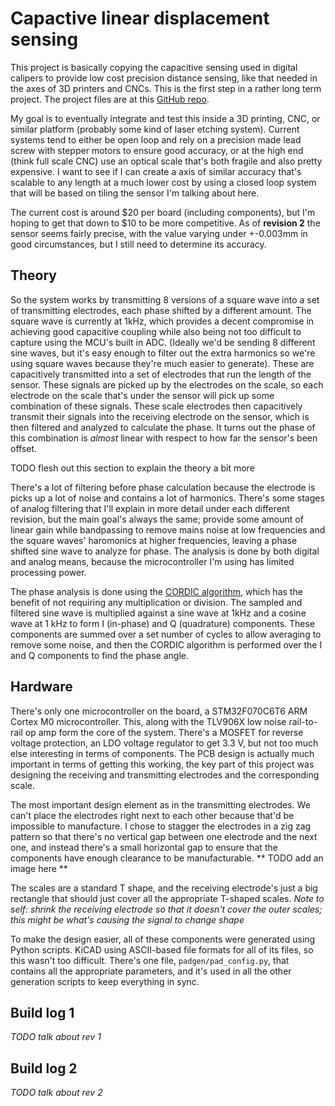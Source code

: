 # Capactive linear displacement sensing
This project is basically copying the capacitive sensing used in digital calipers to provide low cost precision distance sensing, like that needed in the axes of 3D printers and CNCs.
This is the first step in a rather long term project.
The project files are at this [GitHub repo](https://github.com/cactorium/linear-sensors).

My goal is to eventually integrate and test this inside a 3D printing, CNC, or similar platform (probably some kind of laser etching system).
Current systems tend to either be open loop and rely on a precision made lead screw with stepper motors to ensure good accuracy, or at the high end (think full scale CNC) use an optical scale that's both fragile and also pretty expensive.
I want to see if I can create a axis of similar accuracy that's scalable to any length at a much lower cost by using a closed loop system that will be based on tiling the sensor I'm talking about here.

The current cost is around $20 per board (including components), but I'm hoping to get that down to $10 to be more competitive.
As of **revision 2** the sensor seems fairly precise, with the value varying under +-0.003mm in good circumstances, but I still need to determine its accuracy.

## Theory
So the system works by transmitting 8 versions of a square wave into a set of transmitting electrodes, each phase shifted by a different amount.
The square wave is currently at 1kHz, which provides a decent compromise in achieving good capacitive coupling while also being not too difficult to capture using the MCU's built in ADC.
(Ideally we'd be sending 8 different sine waves, but it's easy enough to filter out the extra harmonics so we're using square waves because they're much easier to generate).
These are capacitively transmitted into a set of electrodes that run the length of the sensor.
These signals are picked up by the electrodes on the scale, so each electrode on the scale that's under the sensor will pick up some combination of these signals.
These scale electrodes then capacitively transmit their signals into the receiving electrode on the sensor, which is then filtered and analyzed to calculate the phase.
It turns out the phase of this combination is *almost* linear with respect to how far the sensor's been offset.

TODO flesh out this section to explain the theory a bit more

There's a lot of filtering before phase calculation because the electrode is picks up a lot of noise and contains a lot of harmonics.
There's some stages of analog filtering that I'll explain in more detail under each different revision, but the main goal's always the same; provide some amount of linear gain while bandpassing to remove mains noise at low frequencies and the square waves' haromonics at higher frequencies, leaving a phase shifted sine wave to analyze for phase.
The analysis is done by both digital and analog means, because the microcontroller I'm using has limited processing power.

The phase analysis is done using the [CORDIC algorithm](https://en.wikipedia.org/wiki/CORDIC), which has the benefit of not requiring any multiplication or division.
The sampled and filtered sine wave is multiplied against a sine wave at 1kHz and a cosine wave at 1 kHz to form I (in-phase) and Q (quadrature) components.
These components are summed over a set number of cycles to allow averaging to remove some noise, and then the CORDIC algorithm is performed over the I and Q components to find the phase angle.

## Hardware
There's only one microcontroller on the board, a STM32F070C6T6 ARM Cortex M0 microcontroller.
This, along with the TLV906X low noise rail-to-rail op amp form the core of the system.
There's a MOSFET for reverse voltage protection, an LDO voltage regulator to get 3.3 V, but not too much else interesting in terms of components.
The PCB design is actually much important in terms of getting this working, the key part of this project was designing the receiving and transmitting electrodes and the corresponding scale.

The most important design element as in the transmitting electrodes.
We can't place the electrodes right next to each other because that'd be impossible to manufacture.
I chose to stagger the electrodes in a zig zag pattern so that there's no vertical gap between one electrode and the next one, and instead there's a small horizontal gap to ensure that the components have enough clearance to be manufacturable. ** TODO add an image here **

The scales are a standard T shape, and the receiving electrode's just a big rectangle that should just cover all the appropriate T-shaped scales.
*Note to self: shrink the receiving electrode so that it doesn't cover the outer scales; this might be what's causing the signal to change shape*

To make the design easier, all of these components were generated using Python scripts.
KiCAD using ASCII-based file formats for all of its files, so this wasn't too difficult.
There's one file, `padgen/pad_config.py`, that contains all the appropriate parameters, and it's used in all the other generation scripts to keep everything in sync.

## Build log 1
*TODO talk about rev 1*

## Build log 2
*TODO talk about rev 2*
